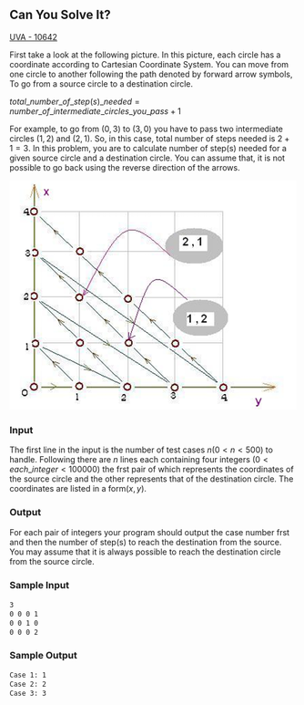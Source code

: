 ## Can You Solve It?

[UVA - 10642 ](https://vjudge.net/problem/UVA-10642/origin)

First take a look at the following picture. In this picture, each circle has a coordinate according to Cartesian Coordinate System. You can move from one circle to another following the path denoted by forward arrow symbols, To go from a source circle to a destination circle.

$total\_number\_of\_step(s)\_needed=number\_of\_intermediate\_circles\_you\_pass+1$

For example, to go from $(0, 3)$ to $(3, 0)$ you have to pass two intermediate circles $(1, 2)$ and $(2, 1)$. So, in this case, total number of steps needed is $2 +1= 3$. In this problem, you are to calculate number of step(s) needed for a given source circle and a destination circle. You can assume that, it is not possible to go back using the reverse direction of the arrows.

![1733549186353](images/2.2.2-CanYouSolveIt_en_US/1733549186353.png)

### Input

The first line in the input is the number of test cases $n (0 <n < 500)$ to handle. Following there are $n$ lines each containing four integers $(0< each\_integer < 100000)$ the frst pair of which represents the coordinates of the source circle and the other represents that of the destination circle. The coordinates are listed in a form$(x,y)$.

### Output

For each pair of integers your program should output the case number frst and then the number of step(s) to reach the destination from the source. You may assume that it is always possible to reach the destination circle from the source circle.

### Sample Input

```
3
0 0 0 1
0 0 1 0
0 0 0 2
```

### Sample Output

```
Case 1: 1
Case 2: 2
Case 3: 3
```
